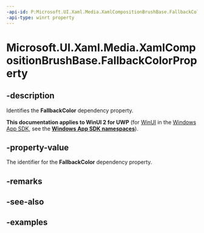 ```yaml
---
-api-id: P:Microsoft.UI.Xaml.Media.XamlCompositionBrushBase.FallbackColorProperty
-api-type: winrt property
---
```


<!-- Property syntax.
public DependencyProperty FallbackColorProperty { get; }
-->

# Microsoft.UI.Xaml.Media.XamlCompositionBrushBase.FallbackColorProperty

## -description
Identifies the **FallbackColor** dependency property.

**This documentation applies to WinUI 2 for UWP** (for [WinUI](/windows/apps/winui/winui3/) in the [Windows App SDK](/windows/apps/windows-app-sdk/), see the **[Windows App SDK namespaces](/windows/windows-app-sdk/api/winrt/)**).

## -property-value
The identifier for the **FallbackColor** dependency property.

## -remarks

## -see-also

## -examples

